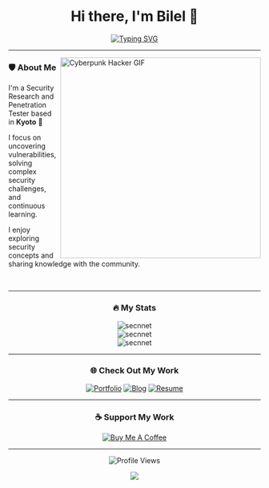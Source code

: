 <div align="center">

# Hi there, I'm Bilel 👋

[![Typing SVG](https://readme-typing-svg.demolab.com?font=Fira+Code&pause=1000&color=277FF7&center=true&random=true&width=435&lines=Security+Architect;Penetration+Tester;Vulnerability+Researcher;Continuous+Learner;SIEM+Engineering;Security+Engineering)](https://git.io/typing-svg)

</div>

---

<img align="right" alt="Cyberpunk Hacker GIF" width="400" src="https://media2.giphy.com/media/v1.Y2lkPTc5MGI3NjExNWxndDhhbmd4eXk1eWZ4djUyNGVpdDE1dmhmeHRlZHgwbmNlMmdpZCZlcD12MV9pbnRlcm5hbF9naWZfYnlfaWQmY3Q9Zw/10PixLlze8fYiI/giphy.gif">


### 🛡️ About Me

I'm a Security Research and Penetration Tester based in **Kyoto** 🏯

I focus on uncovering vulnerabilities, solving complex security challenges, and continuous learning.

I enjoy exploring security concepts and sharing knowledge with the community.

<br clear="right"/>

---

<div align="center">

### 🔥 My Stats

<img src="https://github-readme-streak-stats.herokuapp.com/?user=secnnet&theme=tokyonight&hide_border=true" alt="secnnet" />

<br/>

<img src="https://github-readme-stats.vercel.app/api?username=secnnet&show_icons=true&theme=tokyonight&hide_border=true&count_private=true" alt="secnnet" />

<br/>

<img src="https://github-readme-stats.vercel.app/api/top-langs/?username=secnnet&layout=compact&theme=tokyonight&hide_border=true" alt="secnnet" />

</div>

---

<div align="center">

### 🌐 Check Out My Work

[![Portfolio](https://img.shields.io/badge/Portfolio-FF5722?style=for-the-badge&logo=todoist&logoColor=white)](https://secnnet.github.io/BilelPortfolio/)
[![Blog](https://img.shields.io/badge/Medium-12100E?style=for-the-badge&logo=medium&logoColor=white)](https://medium.com/@bil3l)
[![Resume](https://img.shields.io/badge/Resume-4285F4?style=for-the-badge&logo=google-drive&logoColor=white)](./Resume.pdf)

</div>

---

<div align="center">

### ☕ Support My Work

[![Buy Me A Coffee](https://img.shields.io/badge/Buy%20Me%20A%20Coffee-FFDD00?style=for-the-badge&logo=buy-me-a-coffee&logoColor=black)](https://buymeacoffee.com/your-profile)

</div>

---

<div align="center">

![Profile Views](https://komarev.com/ghpvc/?username=secnnet&color=brightgreen&style=flat-square)

<img src="https://raw.githubusercontent.com/Trilokia/Trilokia/379277808c61ef204768a61bbc5d25bc7798ccf1/bottom_header.svg" />

</div>
